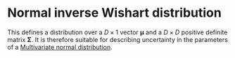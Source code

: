# Normal inverse Wishart distribution

This defines a distribution over a $D \times 1$ vector $\boldsymbol{\mu}$ and a
$D \times D$ positive definite matrix $\boldsymbol{\Sigma}$. It is therefore
suitable for describing uncertainty in the parameters of a [Multivariate normal distribution](202210101307).
